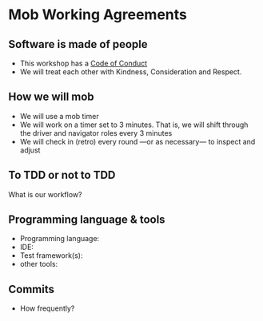 # Mob Working Agreements

## Software is made of people

- This workshop has a [Code of Conduct](https://github.com/mob-programming/.github/blob/master/CODE_OF_CONDUCT.md)
- We will treat each other with Kindness, Consideration and Respect. 

## How we will mob

- We will use a mob timer
- We will work on a timer set to 3 minutes. That is, we will shift through the driver and navigator roles every 3 minutes
- We will check in (retro) every round —or as necessary— to inspect and adjust

## To TDD or not to TDD

What is our workflow?

## Programming language & tools

- Programming language: 
- IDE:
- Test framework(s):
- other tools:

## Commits

- How frequently?
